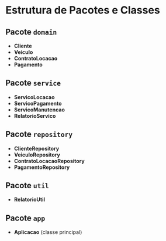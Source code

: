 # Estrutura de Pacotes e Classes

## Pacote `domain`
- **Cliente**
- **Veiculo**
- **ContratoLocacao**
- **Pagamento**

## Pacote `service`
- **ServicoLocacao**
- **ServicoPagamento**
- **ServicoManutencao**
- **RelatorioServico**

## Pacote `repository`
- **ClienteRepository**
- **VeiculoRepository**
- **ContratoLocacaoRepository**
- **PagamentoRepository**

## Pacote `util`
- **RelatorioUtil**

## Pacote `app`
- **Aplicacao** (classe principal)

